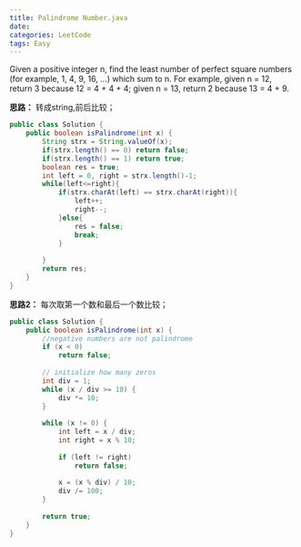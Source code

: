 ```yaml
---
title: Palindrome Number.java
date: 
categories: LeetCode
tags: Easy
---
```

Given a positive integer n, find the least number of perfect square numbers (for example, 1, 4, 9, 16, ...) which sum to n.
For example, given n = 12, return 3 because 12 = 4 + 4 + 4; given n = 13, return 2 because 13 = 4 + 9.
<!-- more -->
**思路：**
转成string,前后比较；
``` java
public class Solution {
    public boolean isPalindrome(int x) {
		String strx = String.valueOf(x);
		if(strx.length() == 0) return false;
		if(strx.length() == 1) return true;
		boolean res = true;
        int left = 0, right = strx.length()-1;
		while(left<=right){
			if(strx.charAt(left) == strx.charAt(right)){
				left++;
				right--;
			}else{
				res = false;
				break;
			}
			
		}
		return res;
    }
}
``` 
**思路2：**
每次取第一个数和最后一个数比较；
``` java
public class Solution {
    public boolean isPalindrome(int x) {
        //negative numbers are not palindrome
        if (x < 0)
            return false;
 
        // initialize how many zeros
        int div = 1;
        while (x / div >= 10) {
            div *= 10;
        }
 
        while (x != 0) {
            int left = x / div;
            int right = x % 10;
 
            if (left != right)
                return false;
 
            x = (x % div) / 10;
            div /= 100;
        }
 
        return true;
    }
}
``` 
